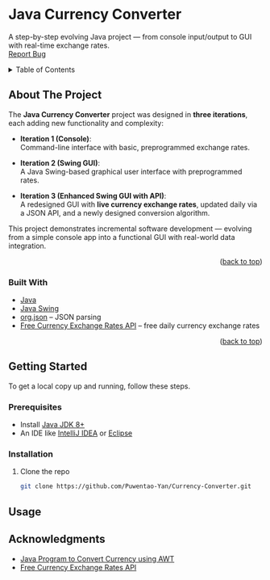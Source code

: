 <!-- Improved compatibility of back to top link -->
<a id="readme-top"></a>

<!-- PROJECT LOGO -->
<br />
<div>
  <a href="https://github.com/Puwentao-Yan/Currency-Converter">
  </a>

  <h1>Java Currency Converter</h3>

  <p>
    A step-by-step evolving Java project — from console input/output to GUI with real-time exchange rates.
    <br />
    <a href="https://github.com/Puwentao-Yan/Currency-Converter/issues">Report Bug</a>
  </p>
</div>



<!-- TABLE OF CONTENTS -->
<details>
  <summary>Table of Contents</summary>
  <ol>
    <li><a href="#about-the-project">About The Project</a></li>
    <li><a href="#built-with">Built With</a></li>
    <li><a href="#getting-started">Getting Started</a></li>
    <li><a href="#usage">Usage</a></li>
    <li><a href="#acknowledgments">Acknowledgments</a></li>
  </ol>
</details>



<!-- ABOUT THE PROJECT -->
## About The Project

The **Java Currency Converter** project was designed in **three iterations**, each adding new functionality and complexity:

- **Iteration 1 (Console)**:  
  Command-line interface with basic, preprogrammed exchange rates.  

- **Iteration 2 (Swing GUI)**:  
  A Java Swing-based graphical user interface with preprogrammed rates.  

- **Iteration 3 (Enhanced Swing GUI with API)**:  
  A redesigned GUI with **live currency exchange rates**, updated daily via a JSON API, and a newly designed conversion algorithm.  

This project demonstrates incremental software development — evolving from a simple console app into a functional GUI with real-world data integration.

<p align="right">(<a href="#readme-top">back to top</a>)</p>



### Built With

* [Java](https://www.java.com/)
* [Java Swing](https://docs.oracle.com/javase/tutorial/uiswing/)
* [org.json](https://stleary.github.io/JSON-java/) – JSON parsing
* [Free Currency Exchange Rates API](https://github.com/fawazahmed0/exchange-api) – free daily currency exchange rates

<p align="right">(<a href="#readme-top">back to top</a>)</p>



<!-- GETTING STARTED -->
## Getting Started

To get a local copy up and running, follow these steps.

### Prerequisites

- Install [Java JDK 8+](https://www.oracle.com/java/technologies/downloads/)  
- An IDE like [IntelliJ IDEA](https://www.jetbrains.com/idea/) or [Eclipse](https://www.eclipse.org/ide/)  

### Installation

1. Clone the repo
   ```sh
   git clone https://github.com/Puwentao-Yan/Currency-Converter.git

## Usage

## Acknowledgments

* [Java Program to Convert Currency using AWT](https://www.geeksforgeeks.org/java/java-program-to-convert-currency-using-awt/)
* [Free Currency Exchange Rates API](https://github.com/fawazahmed0/exchange-api)

